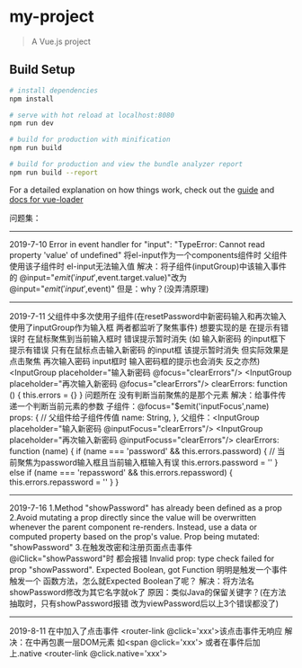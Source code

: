 # my-project

> A Vue.js project

## Build Setup

``` bash
# install dependencies
npm install

# serve with hot reload at localhost:8080
npm run dev

# build for production with minification
npm run build

# build for production and view the bundle analyzer report
npm run build --report
```

For a detailed explanation on how things work, check out the [guide](http://vuejs-templates.github.io/webpack/) and [docs for vue-loader](http://vuejs.github.io/vue-loader)

问题集：
--------------------- ---------------------
2019-7-10
Error in event handler for "input": "TypeError: Cannot read property 'value' of undefined"
将el-input作为一个components组件时 父组件使用该子组件时 el-input无法输入值
解决：将子组件(inputGroup)中该输入事件的  @input="$emit( 'input',$event.target.value)"改为 @input="$emit( 'input',$event)"
但是：why？(没弄清原理)
--------------------- ---------------------
2019-7-11
父组件中多次使用子组件(在resetPassword中新密码输入和再次输入使用了inputGroup作为输入框 两者都监听了聚焦事件)
想要实现的是 在提示有错误时 在鼠标聚焦到当前输入框时 错误提示暂时消失 (如 输入新密码 的input框下提示有错误 只有在鼠标点击输入新密码 的input框 该提示暂时消失
但实际效果是 点击聚焦 再次输入密码 input框时 输入密码框的提示也会消失 反之亦然)
  <InputGroup  placeholder="输入新密码 @focus="clearErrors"/>
  <InputGroup  placeholder="再次输入新密码 @focus="clearErrors"/>
 clearErrors: function () {
        this.errors = {}
    }
问题所在 没有判断当前聚焦的是那个元素
解决：给事件传递一个判断当前元素的参数
 子组件：@focus="$emit('inputFocus',name)
  props: { // 父组件给子组件传值
     name: String,
   },
父组件：<InputGroup  placeholder="输入新密码 @inputFocus="clearErrors"/>
        <InputGroup  placeholder="再次输入新密码 @inputFocuss="clearErrors"/>
clearErrors: function (name) {
        if (name === 'password' && this.errors.password) { // 当前聚焦为password输入框且当前输入框输入有误
           this.errors.password = ''
         } else if (name === 'repassword' && this.errors.repassword) {
            this.errors.repassword = ''
         }
   }
--------------------- ---------------------
2019-7-16
1.Method "showPassword" has already been defined as a prop
2.Avoid mutating a prop directly since the value will be overwritten whenever the parent component re-renders. Instead, use a data or computed property based on the prop's value. Prop being mutated: "showPassword"
3.在触发改密和注册页面点击事件@iClick="showPassword"时   都会报错 Invalid prop: type check failed for prop "showPassword". Expected Boolean, got Function 明明是触发一个事件触发一个
函数方法，怎么就Expected Boolean了呢？
解决：将方法名showPassword修改为其它名字就ok了
原因：类似Java的保留关键字？(在方法抽取时，只有showPassword报错 改为viewPassword后以上3个错误都没了)
--------------------- ---------------------
2019-8-11
在<router-link>中加入了点击事件 <router-link @click='xxx'>该点击事件无响应
解决：在<router-link>中再包裹一层DOM元素 如<router-link><span @click='xxx'></span></router-link>
      或者在事件后加上.native <router-link @click.native='xxx'>
